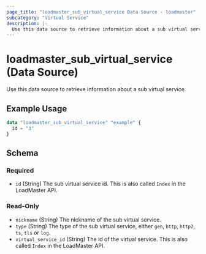 ```yaml
---
page_title: "loadmaster_sub_virtual_service Data Source - loadmaster"
subcategory: "Virtual Service"
description: |-
  Use this data source to retrieve information about a sub virtual service.
---
```


# loadmaster_sub_virtual_service (Data Source)

Use this data source to retrieve information about a sub virtual service.

## Example Usage

```terraform
data "loadmaster_sub_virtual_service" "example" {
  id = "3"
}
```

<!-- schema generated by tfplugindocs -->
## Schema

### Required

- `id` (String) The sub virtual service id. This is also called `Index` in the LoadMaster API.

### Read-Only

- `nickname` (String) The nickname of the sub virtual service.
- `type` (String) The type of the sub virtual service, either `gen`, `http`, `http2`, `ts`, `tls` or `log`.
- `virtual_service_id` (String) The id of the virtual service. This is also called `Index` in the LoadMaster API.